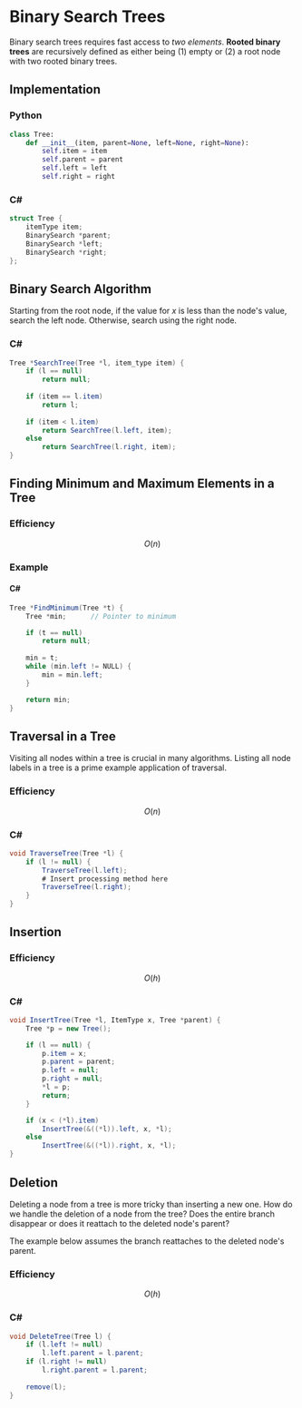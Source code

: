 # Binary Search Trees   

Binary search trees requires fast access to *two elements*. **Rooted binary trees** are recursively defined as either being (1) empty or (2) a root node with two rooted binary trees. 

## Implementation

### Python
```py
class Tree:
    def __init__(item, parent=None, left=None, right=None):
        self.item = item
        self.parent = parent
        self.left = left
        self.right = right
```

### C#
```cs
struct Tree {
    itemType item;
    BinarySearch *parent;
    BinarySearch *left;
    BinarySearch *right;
};
```

## Binary Search Algorithm

Starting from the root node, if the value for $x$ is less than the node's value, search the left node. Otherwise, search using the right node. 

### C#
```cs
Tree *SearchTree(Tree *l, item_type item) {
    if (l == null)
        return null;
    
    if (item == l.item)
        return l;
    
    if (item < l.item)
        return SearchTree(l.left, item);
    else
        return SearchTree(l.right, item);
}
```

## Finding Minimum and Maximum Elements in a Tree

### Efficiency

$$O(n)$$

### Example
#### C#

```cs
Tree *FindMinimum(Tree *t) {
    Tree *min;      // Pointer to minimum

    if (t == null)
        return null;
    
    min = t;
    while (min.left != NULL) {
        min = min.left;
    }

    return min;
}
```

## Traversal in a Tree

Visiting all nodes within a tree is crucial in many algorithms. Listing all node labels in a tree is a prime example application of traversal.

### Efficiency

$$O(n)$$

### C#

```cs
void TraverseTree(Tree *l) {
    if (l != null) {
        TraverseTree(l.left);
        # Insert processing method here
        TraverseTree(l.right);
    }
}
```

## Insertion

### Efficiency

$$O(h)$$

### C#

```cs
void InsertTree(Tree *l, ItemType x, Tree *parent) {
    Tree *p = new Tree();

    if (l == null) {
        p.item = x;
        p.parent = parent;
        p.left = null;
        p.right = null;
        *l = p;
        return;
    }

    if (x < (*l).item)
        InsertTree(&((*l)).left, x, *l);
    else
        InsertTree(&((*l)).right, x, *l);
}
```

## Deletion

Deleting a node from a tree is more tricky than inserting a new one. How do we handle the deletion of a node from the tree? Does the entire branch disappear or does it reattach to the deleted node's parent?

The example below assumes the branch reattaches to the deleted node's parent.

### Efficiency

$$O(h)$$

### C#
```cs
void DeleteTree(Tree l) {
    if (l.left != null)
        l.left.parent = l.parent;
    if (l.right != null)
        l.right.parent = l.parent;
    
    remove(l);
}
```





